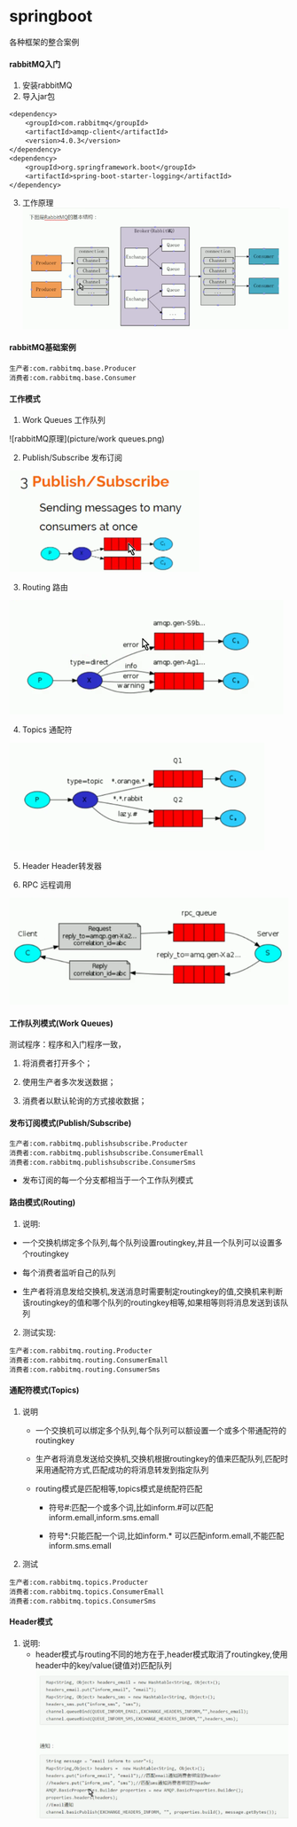 # springboot
各种框架的整合案例
#### rabbitMQ入门
1. 安装rabbitMQ
2. 导入jar包
```
<dependency>
	<groupId>com.rabbitmq</groupId>
	<artifactId>amqp-client</artifactId>
	<version>4.0.3</version>
</dependency>
<dependency>
	<groupId>org.springframework.boot</groupId>
	<artifactId>spring-boot-starter-logging</artifactId>
</dependency>
```
3. 工作原理
![rabbitMQ原理](picture/rabbitMQ原理.png)
#### rabbitMQ基础案例
```
生产者:com.rabbitmq.base.Producer
消费者:com.rabbitmq.base.Consumer
```
#### 工作模式
1. Work Queues 工作队列

![rabbitMQ原理](picture/work queues.png)

2. Publish/Subscribe 发布订阅

![rabbitMQ原理](picture/Publish--Subscribe.png)

3. Routing 路由

![rabbitMQ原理](picture/Routing.png)

4. Topics 通配符

![rabbitMQ原理](picture/Topics.png)

5. Header Header转发器

6. RPC 远程调用

![rabbitMQ原理](picture/RPC.png)

#### 工作队列模式(Work Queues)

测试程序：程序和入门程序一致，

1. 将消费者打开多个；
 
2. 使用生产者多次发送数据；

3. 消费者以默认轮询的方式接收数据；

#### 发布订阅模式(Publish/Subscribe)
```
生产者:com.rabbitmq.publishsubscribe.Producter
消费者:com.rabbitmq.publishsubscribe.ConsumerEmall
消费者:com.rabbitmq.publishsubscribe.ConsumerSms
```

- 发布订阅的每一个分支都相当于一个工作队列模式

#### 路由模式(Routing) 

1. 说明:

- 一个交换机绑定多个队列,每个队列设置routingkey,并且一个队列可以设置多个routingkey

- 每个消费者监听自己的队列

- 生产者将消息发给交换机,发送消息时需要制定routingkey的值,交换机来判断该routingkey的值和哪个队列的routingkey相等,如果相等则将消息发送到该队列

2. 测试实现:
```
生产者:com.rabbitmq.routing.Producter
消费者:com.rabbitmq.routing.ConsumerEmall
消费者:com.rabbitmq.routing.ConsumerSms
```
#### 通配符模式(Topics) 

1. 说明
	
	- 一个交换机可以绑定多个队列,每个队列可以额设置一个或多个带通配符的routingkey
	
	- 生产者将消息发送给交换机,交换机根据routingkey的值来匹配队列,匹配时采用通配符方式,匹配成功的将消息转发到指定队列
	
	- routing模式是匹配相等,topics模式是统配符匹配
	
		- 符号#:匹配一个或多个词,比如inform.#可以匹配inform.emall,inform.sms.emall
		
		- 符号*:只能匹配一个词,比如inform.* 可以匹配inform.emall,不能匹配inform.sms.emall
	
2. 测试
```
生产者:com.rabbitmq.topics.Producter
消费者:com.rabbitmq.topics.ConsumerEmall
消费者:com.rabbitmq.topics.ConsumerSms
```
#### Header模式

1. 说明:
	- header模式与routing不同的地方在于,header模式取消了routingkey,使用header中的key/value(键值对)匹配队列
	![header模式](picture/header模式.png)
	
	
	
	
	
	
	


